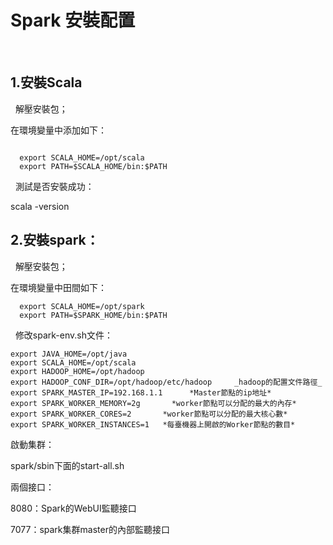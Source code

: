 # Spark 安裝配置
 
## 1.安裝Scala
 
 解壓安裝包；
 
在環境變量中添加如下：

```

  export SCALA_HOME=/opt/scala
  export PATH=$SCALA_HOME/bin:$PATH
```
 
 測試是否安裝成功：
 
 scala -version
 
## 2.安裝spark：
 
解壓安裝包；

在環境變量中田間如下：

```
  export SCALA_HOME=/opt/spark
  export PATH=$SPARK_HOME/bin:$PATH
```
 
修改spark-env.sh文件：
```
export JAVA_HOME=/opt/java
export SCALA_HOME=/opt/scala
export HADOOP_HOME=/opt/hadoop
export HADOOP_CONF_DIR=/opt/hadoop/etc/hadoop     _hadoop的配置文件路徑_
export SPARK_MASTER_IP=192.168.1.1      *Master節點的ip地址*
export SPARK_WORKER_MEMORY=2g       *worker節點可以分配的最大的內存*
export SPARK_WORKER_CORES=2       *worker節點可以分配的最大核心數*
export SPARK_WORKER_INSTANCES=1   *每臺機器上開啟的Worker節點的數目*
```
啟動集群：
  
  spark/sbin下面的start-all.sh
  
兩個接口：

  8080：Spark的WebUI監聽接口
  
  7077：spark集群master的內部監聽接口
 
 
 
 
 
 
 
 
 
 
 
 
 
 
 
 
 
 
 
